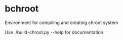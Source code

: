 bchroot
=======

Environment for compiling and creating chroot system

Use ./build-chroot.py --help for documentation.
